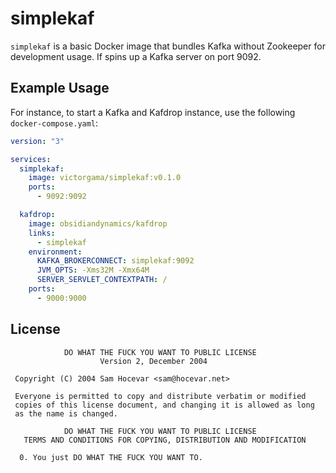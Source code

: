 # simplekaf

`simplekaf` is a basic Docker image that bundles Kafka without Zookeeper for
development usage. If spins up a Kafka server on port 9092.

## Example Usage

For instance, to start a Kafka and Kafdrop instance, use the following
`docker-compose.yaml`:

```yaml
version: "3"

services:
  simplekaf:
    image: victorgama/simplekaf:v0.1.0
    ports:
      - 9092:9092

  kafdrop:
    image: obsidiandynamics/kafdrop
    links:
      - simplekaf
    environment:
      KAFKA_BROKERCONNECT: simplekaf:9092
      JVM_OPTS: -Xms32M -Xmx64M
      SERVER_SERVLET_CONTEXTPATH: /
    ports:
      - 9000:9000

```

## License

```
            DO WHAT THE FUCK YOU WANT TO PUBLIC LICENSE
                    Version 2, December 2004

 Copyright (C) 2004 Sam Hocevar <sam@hocevar.net>

 Everyone is permitted to copy and distribute verbatim or modified
 copies of this license document, and changing it is allowed as long
 as the name is changed.

            DO WHAT THE FUCK YOU WANT TO PUBLIC LICENSE
   TERMS AND CONDITIONS FOR COPYING, DISTRIBUTION AND MODIFICATION

  0. You just DO WHAT THE FUCK YOU WANT TO.

```
